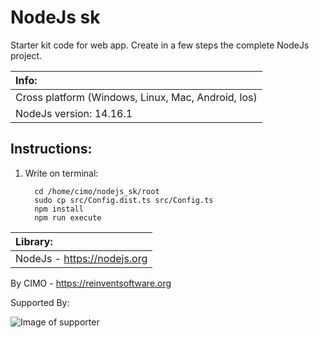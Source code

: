 NodeJs sk
==============

Starter kit code for web app. Create in a few steps the complete NodeJs project.

| Info: |
|:---|
| Cross platform (Windows, Linux, Mac, Android, Ios) |
| NodeJs version: 14.16.1 |

## Instructions:
1) Write on terminal:

         cd /home/cimo/nodejs_sk/root
         sudo cp src/Config.dist.ts src/Config.ts
         npm install
         npm run execute

| Library: |
|:---|
| NodeJs - https://nodejs.org |

By CIMO - https://reinventsoftware.org

Supported By:

![Image of supporter](https://avatars0.githubusercontent.com/u/878437?s=200&v=4)
